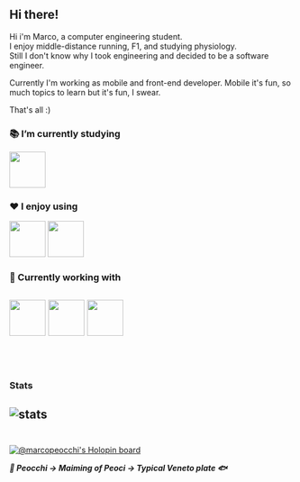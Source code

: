 ## Hi there!
Hi i'm Marco, a computer engineering student.    
I enjoy middle-distance running, F1, and studying physiology.  
Still I don't know why I took engineering and decided to be a software engineer.

Currently I'm working as mobile and front-end developer.
Mobile it's fun, so much topics to learn but it's fun, I swear.

That's all :) 
<!--
**oppaoppai/oppaoppai** is a ✨ _special_ ✨ repository because its `README.md` (this file) appears on your GitHub profile.

Here are some ideas to get you started:

- 🔭 I’m currently working on ...
- 🌱 I’m currently learning ...
- 👯 I’m looking to collaborate on ...
- 🤔 I’m looking for help with ...
- 💬 Ask me about ...
- 📫 How to reach me: ...
- 😄 Pronouns: ...
- ⚡ Fun fact: ...
-->

### 📚 I’m currently studying
<img src="https://cdn.jsdelivr.net/gh/devicons/devicon/icons/tensorflow/tensorflow-original.svg" width="64"/>
<!--<img src="https://cdn.jsdelivr.net/gh/devicons/devicon/icons/c/c-original.svg" width="64"/>-->
<!--<img src="https://cdn.jsdelivr.net/gh/devicons/devicon/icons/go/go-original-wordmark.svg" width="64"/>-->
<!--<img src="https://i.ibb.co/1vgCrKN/ARM-architecture-Logo-wine.png" alt="asm">-->

### ❤️ I enjoy using
<img src="https://cdn.jsdelivr.net/gh/devicons/devicon/icons/typescript/typescript-original.svg" width="64"/>  <img src="https://cdn.jsdelivr.net/gh/devicons/devicon/icons/react/react-original.svg" width="64"/>
<!--<img src="https://cdn.jsdelivr.net/gh/devicons/devicon/icons/fsharp/fsharp-original.svg" width="64"/>-->
<!--<img src="https://cdn.jsdelivr.net/gh/devicons/devicon/icons/python/python-original-wordmark.svg" width="64"/>-->

          

### 🔭 Currently working with
<img src="https://cdn.jsdelivr.net/gh/devicons/devicon/icons/flutter/flutter-original.svg" width="64"/> <img src="https://cdn.jsdelivr.net/gh/devicons/devicon/icons/android/android-original.svg" width="64"/> <img src="https://cdn.jsdelivr.net/gh/devicons/devicon/icons/swift/swift-original.svg" width="64"/>  
<br><br/>
---    
### Stats
![stats](https://github-readme-stats.vercel.app/api/top-langs?username=marcopeocchi&show_icons=true&locale=en&layout=compact&langs_count=8&hide=scss,html,jinja,dockerfile&exclude_repo=animeandromeda-react)
<br><br/>
---

[![@marcopeocchi's Holopin board](https://holopin.io/api/user/board?user=marcopeocchi)](https://holopin.io/@marcopeocchi)

***🌊 Peocchi -> Maiming of Peoci -> Typical Veneto plate 🐟***
